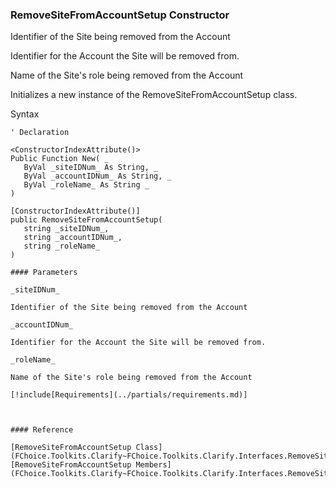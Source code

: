 ﻿### RemoveSiteFromAccountSetup Constructor

Identifier of the Site being removed from the Account

Identifier for the Account the Site will be removed from.

Name of the Site's role being removed from the Account

Initializes a new instance of the RemoveSiteFromAccountSetup class.

Syntax

```vbnet
' Declaration

<ConstructorIndexAttribute()>
Public Function New( _
   ByVal _siteIDNum_ As String, _
   ByVal _accountIDNum_ As String, _
   ByVal _roleName_ As String _
)

[ConstructorIndexAttribute()]
public RemoveSiteFromAccountSetup( 
   string _siteIDNum_,
   string _accountIDNum_,
   string _roleName_
)

#### Parameters

_siteIDNum_

Identifier of the Site being removed from the Account

_accountIDNum_

Identifier for the Account the Site will be removed from.

_roleName_

Name of the Site's role being removed from the Account

[!include[Requirements](../partials/requirements.md)]



#### Reference

[RemoveSiteFromAccountSetup Class](FChoice.Toolkits.Clarify~FChoice.Toolkits.Clarify.Interfaces.RemoveSiteFromAccountSetup.md)  
[RemoveSiteFromAccountSetup Members](FChoice.Toolkits.Clarify~FChoice.Toolkits.Clarify.Interfaces.RemoveSiteFromAccountSetup_members.md)